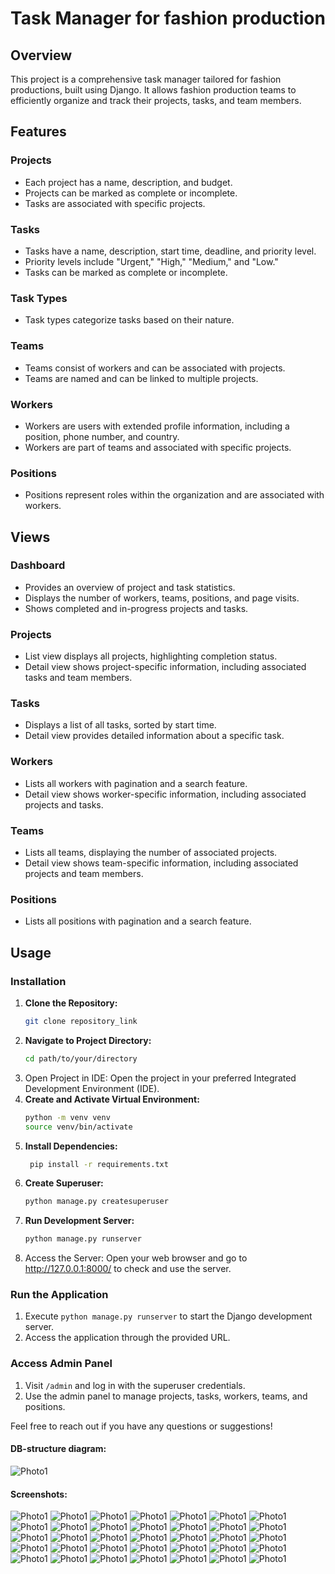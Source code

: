 # Task Manager for fashion production

## Overview

This project is a comprehensive task manager tailored for fashion productions,
built using Django. It allows fashion production teams to efficiently organize
and track their projects, tasks, and team members.

## Features

### Projects

- Each project has a name, description, and budget.
- Projects can be marked as complete or incomplete.
- Tasks are associated with specific projects.

### Tasks

- Tasks have a name, description, start time, deadline, and priority level.
- Priority levels include "Urgent," "High," "Medium," and "Low."
- Tasks can be marked as complete or incomplete.

### Task Types

- Task types categorize tasks based on their nature.

### Teams

- Teams consist of workers and can be associated with projects.
- Teams are named and can be linked to multiple projects.

### Workers

- Workers are users with extended profile information, including a position,
  phone number, and country.
- Workers are part of teams and associated with specific projects.

### Positions

- Positions represent roles within the organization and are associated with
  workers.

## Views

### Dashboard

- Provides an overview of project and task statistics.
- Displays the number of workers, teams, positions, and page visits.
- Shows completed and in-progress projects and tasks.

### Projects

- List view displays all projects, highlighting completion status.
- Detail view shows project-specific information, including associated tasks
  and team members.

### Tasks

- Displays a list of all tasks, sorted by start time.
- Detail view provides detailed information about a specific task.

### Workers

- Lists all workers with pagination and a search feature.
- Detail view shows worker-specific information, including associated projects
  and tasks.

### Teams

- Lists all teams, displaying the number of associated projects.
- Detail view shows team-specific information, including associated projects
  and team members.

### Positions

- Lists all positions with pagination and a search feature.

## Usage

### Installation

1. **Clone the Repository:**
   ```bash
   git clone repository_link
2. **Navigate to Project Directory:**
    ```bash
   cd path/to/your/directory
3. Open Project in IDE:
   Open the project in your preferred Integrated Development Environment (IDE).
4. **Create and Activate Virtual Environment:**
    ```bash
   python -m venv venv
   source venv/bin/activate
5. **Install Dependencies:**
   ```bash
    pip install -r requirements.txt
6. **Create Superuser:**
    ```bash
    python manage.py createsuperuser
7. **Run Development Server:**
   ```bash
   python manage.py runserver
8. Access the Server:
   Open your web browser and go to http://127.0.0.1:8000/ to check and use the
   server.

### Run the Application

1. Execute `python manage.py runserver` to start the Django development server.
2. Access the application through the provided URL.

### Access Admin Panel

1. Visit `/admin` and log in with the superuser credentials.
2. Use the admin panel to manage projects, tasks, workers, teams, and
   positions.

Feel free to reach out if you have any questions or suggestions!

#### DB-structure diagram:
![Photo1](static/project_screenshots/dbstructure.jpg)

#### Screenshots:
![Photo1](static/project_screenshots/1.jpg)
![Photo1](static/project_screenshots/2.jpg)
![Photo1](static/project_screenshots/3.jpg)
![Photo1](static/project_screenshots/4.jpg)
![Photo1](static/project_screenshots/5.jpg)
![Photo1](static/project_screenshots/6.jpg)
![Photo1](static/project_screenshots/7.jpg)
![Photo1](static/project_screenshots/8.jpg)
![Photo1](static/project_screenshots/9.jpg)
![Photo1](static/project_screenshots/10.jpg)
![Photo1](static/project_screenshots/11.jpg)
![Photo1](static/project_screenshots/12.jpg)
![Photo1](static/project_screenshots/13.jpg)
![Photo1](static/project_screenshots/14.jpg)
![Photo1](static/project_screenshots/15.jpg)
![Photo1](static/project_screenshots/16.jpg)
![Photo1](static/project_screenshots/17.jpg)
![Photo1](static/project_screenshots/18.jpg)
![Photo1](static/project_screenshots/19.jpg)
![Photo1](static/project_screenshots/20.jpg)
![Photo1](static/project_screenshots/21.jpg)
![Photo1](static/project_screenshots/22.jpg)
![Photo1](static/project_screenshots/23.jpg)
![Photo1](static/project_screenshots/24.jpg)
![Photo1](static/project_screenshots/25.jpg)
![Photo1](static/project_screenshots/26.jpg)
![Photo1](static/project_screenshots/27.jpg)
![Photo1](static/project_screenshots/28.jpg)
![Photo1](static/project_screenshots/29.jpg)
![Photo1](static/project_screenshots/30.jpg)
![Photo1](static/project_screenshots/31.jpg)
![Photo1](static/project_screenshots/32.jpg)
![Photo1](static/project_screenshots/33.jpg)
![Photo1](static/project_screenshots/34.jpg)
![Photo1](static/project_screenshots/35.jpg)


